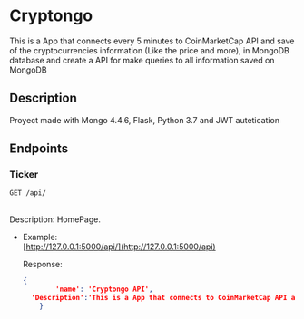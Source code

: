 # Cryptongo

This is a App that connects every 5 minutes to CoinMarketCap API and save of the cryptocurrencies information (Like the price and more), in MongoDB database and create a API for make queries to all information saved on MongoDB




## Description
Proyect made with Mongo 4.4.6, Flask, Python 3.7 and JWT autetication 


## Endpoints

### Ticker


`GET /api/`

<br>Description: HomePage.
- Example:
  <br>[http://127.0.0.1:5000/api/](http://127.0.0.1:5000/api)

  Response:
    ```json
    {
			'name': 'Cryptongo API',
      'Description':'This is a App that connects to CoinMarketCap API and save of the cryptocurrencies information in MongoDB database'
		}
  ```

